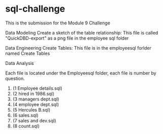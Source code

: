 # sql-challenge
This is the submission for the Module 9 Challenge

Data Modeling
  Create a sketch of the table relationship: This file is called "QuickDBD-export" as a png file in the employee sql folder

Data Engineering
  Create Tables: This file is in the employeesql forlder named Create Tables

 Data Analysis 

 Each file is located under the Employeesql folder, each file is number by question. 
 1. (1 Employee details.sql)
 2. (2 hired in 1986.sql)
 3. (3 managers dept.sql)
 4. (4 employee dept.sql)
 5. (5 Hercules B.sql)
 6. (6 sales.sql)
 7. (7 sales and dev.sql)
 8. (8 count.sql)

